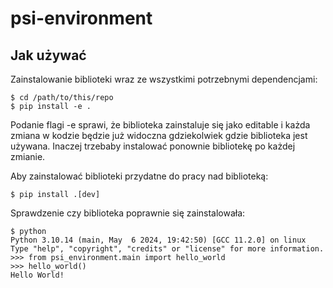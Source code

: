 # psi-environment

## Jak używać

Zainstalowanie biblioteki wraz ze wszystkimi potrzebnymi dependencjami:

```console
$ cd /path/to/this/repo
$ pip install -e .
```

Podanie flagi -e sprawi, że biblioteka zainstaluje się jako editable i każda zmiana w kodzie będzie już widoczna gdziekolwiek
gdzie biblioteka jest używana. Inaczej trzebaby instalować ponownie bibliotekę po każdej zmianie.

Aby zainstalować biblioteki przydatne do pracy nad biblioteką:

```console
$ pip install .[dev]
```

Sprawdzenie czy biblioteka poprawnie się zainstalowała:

```console
$ python
Python 3.10.14 (main, May  6 2024, 19:42:50) [GCC 11.2.0] on linux
Type "help", "copyright", "credits" or "license" for more information.
>>> from psi_environment.main import hello_world
>>> hello_world()
Hello World!
```